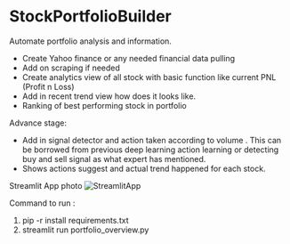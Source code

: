# StockPortfolioBuilder
Automate portfolio analysis and information.
- Create Yahoo finance or any needed financial data pulling 
- Add on scraping if needed
- Create analytics view of all stock with basic function like current PNL (Profit n Loss)
- Add in recent trend view how does it looks like.
- Ranking of best performing stock in portfolio


Advance stage:
- Add in signal detector and action taken according to volume . This can be borrowed from previous deep learning action learning or detecting buy and sell signal as what expert has mentioned.
- Shows actions suggest and actual trend happened for each stock.


Streamlit App photo
![StreamlitApp](img/PortfolioStreamlitApp.pngg)

Command to run : 
1. pip -r install requirements.txt
2. streamlit run portfolio_overview.py